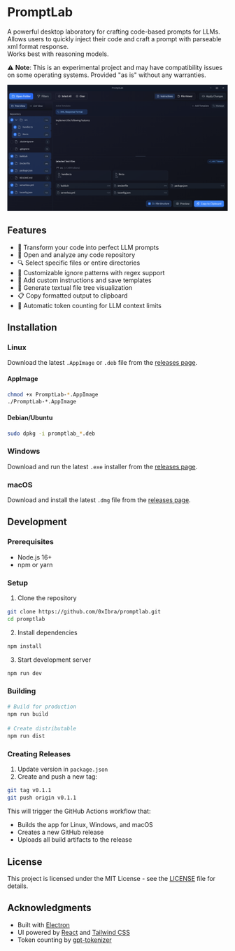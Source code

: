 # PromptLab

A powerful desktop laboratory for crafting code-based prompts for LLMs.  
Allows users to quickly inject their code and craft a prompt with parseable xml format response.  
Works best with reasoning models.

⚠️ **Note**: This is an experimental project and may have compatibility issues on some operating systems. Provided "as is" without any warranties.

![PromptLab Screenshot](assets/screenshot.png)

## Features

- 🧪 Transform your code into perfect LLM prompts
- 📁 Open and analyze any code repository
- 🔍 Select specific files or entire directories
- 🚫 Customizable ignore patterns with regex support
- 📝 Add custom instructions and save templates
- 🌳 Generate textual file tree visualization
- 📋 Copy formatted output to clipboard
- 🔢 Automatic token counting for LLM context limits

## Installation

### Linux
Download the latest `.AppImage` or `.deb` file from the [releases page](https://github.com/0xIbra/promptlab/releases).

#### AppImage
```bash
chmod +x PromptLab-*.AppImage
./PromptLab-*.AppImage
```

#### Debian/Ubuntu
```bash
sudo dpkg -i promptlab_*.deb
```

### Windows
Download and run the latest `.exe` installer from the [releases page](https://github.com/0xIbra/promptlab/releases).

### macOS
Download and install the latest `.dmg` file from the [releases page](https://github.com/0xIbra/promptlab/releases).

## Development

### Prerequisites
- Node.js 16+
- npm or yarn

### Setup
1. Clone the repository
```bash
git clone https://github.com/0xIbra/promptlab.git
cd promptlab
```

2. Install dependencies
```bash
npm install
```

3. Start development server
```bash
npm run dev
```

### Building
```bash
# Build for production
npm run build

# Create distributable
npm run dist
```

### Creating Releases

1. Update version in `package.json`
2. Create and push a new tag:
```bash
git tag v0.1.1
git push origin v0.1.1
```

This will trigger the GitHub Actions workflow that:
- Builds the app for Linux, Windows, and macOS
- Creates a new GitHub release
- Uploads all build artifacts to the release


## License
This project is licensed under the MIT License - see the [LICENSE](LICENSE) file for details.

## Acknowledgments
- Built with [Electron](https://www.electronjs.org/)
- UI powered by [React](https://reactjs.org/) and [Tailwind CSS](https://tailwindcss.com/)
- Token counting by [gpt-tokenizer](https://www.npmjs.com/package/gpt-tokenizer)

